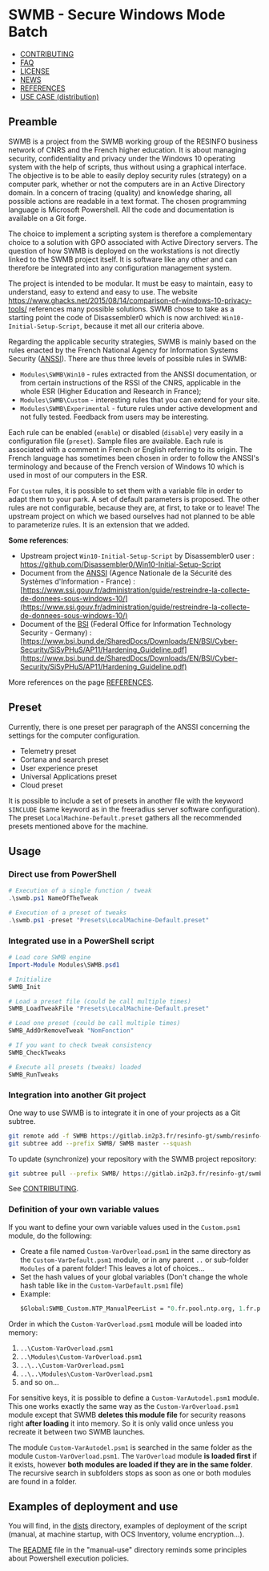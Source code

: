 # SWMB - Secure Windows Mode Batch

 * [CONTRIBUTING](./CONTRIBUTING.md)
 * [FAQ](./FAQ.md)
 * [LICENSE](./LICENSE.md)
 * [NEWS](./NEWS.md)
 * [REFERENCES](./REFERENCES.md)
 * [USE CASE (distribution)](./dists/README.md)

## Preamble

SWMB is a project from the SWMB working group of the RESINFO business network of CNRS and the French higher education.
It is about managing security, confidentiality and privacy under the Windows 10 operating system with the help of scripts,
thus without using a graphical interface.
The objective is to be able to easily deploy security rules (strategy) on a computer park,
whether or not the computers are in an Active Directory domain.
In a concern of tracing (quality) and knowledge sharing, all possible actions are readable in a text format.
The chosen programming language is Microsoft Powershell.
All the code and documentation is available on a Git forge.

The choice to implement a scripting system is therefore a complementary choice to a solution with GPO associated with Active Directory servers.
The question of how SWMB is deployed on the workstations is not directly linked to the SWMB project itself.
It is software like any other and can therefore be integrated into any configuration management system.

The project is intended to be modular.
It must be easy to maintain, easy to understand, easy to extend and easy to use.
The website https://www.ghacks.net/2015/08/14/comparison-of-windows-10-privacy-tools/ references many possible solutions.
SWMB chose to take as a starting point the code of Disassembler0 which is now archived: `Win10-Initial-Setup-Script`,
because it met all our criteria above.

Regarding the applicable security strategies,
SWMB is mainly based on the rules enacted by the French National Agency for Information Systems Security ([ANSSI](https://www.ssi.gouv.fr/)).
There are thus three levels of possible rules in SWMB:
 * `Modules\SWMB\Win10` - rules extracted from the ANSSI documentation, or from certain instructions of the RSSI of the CNRS,
    applicable in the whole ESR (Higher Education and Research in France);
 * `Modules\SWMB\Custom` - interesting rules that you can extend for your site.
 * `Modules\SWMB\Experimental` - future rules under active development and not fully tested.
    Feedback from users may be interesting.
 
 
Each rule can be enabled (`enable`) or disabled (`disable`) very easily in a configuration file (`preset`).
Sample files are available.
Each rule is associated with a comment in French or English referring to its origin.
The French language has sometimes been chosen in order to follow the ANSSI's terminology
and because of the French version of Windows 10 which is used in most of our computers in the ESR.

For `Custom` rules, it is possible to set them with a variable file in order to adapt them to your park.
A set of default parameters is proposed.
The other rules are not configurable, because they are, at first, to take or to leave!
The upstream project on which we based ourselves had not planned to be able to parameterize rules.
It is an extension that we added.

**Some references**:
 * Upstream project `Win10-Initial-Setup-Script` by Disassembler0 user :
   https://github.com/Disassembler0/Win10-Initial-Setup-Script
 * Document from the [ANSSI](https://fr.wikipedia.org/wiki/Agence_nationale_de_la_s%C3%A9curit%C3%A9_des_syst%C3%A8mes_d%27information)
   (Agence Nationale de la Sécurité des Systèmes d'Information - France) :
   [https://www.ssi.gouv.fr/administration/guide/restreindre-la-collecte-de-donnees-sous-windows-10/](https://www.ssi.gouv.fr/administration/guide/restreindre-la-collecte-de-donnees-sous-windows-10/)
 * Document of the [BSI](https://fr.wikipedia.org/wiki/Office_f%C3%A9d%C3%A9ral_de_la_s%C3%A9curit%C3%A9_des_technologies_de_l%27information)
   (Federal Office for Information Technology Security - Germany) :
   [https://www.bsi.bund.de/SharedDocs/Downloads/EN/BSI/Cyber-Security/SiSyPHuS/AP11/Hardening_Guideline.pdf](https://www.bsi.bund.de/SharedDocs/Downloads/EN/BSI/Cyber-Security/SiSyPHuS/AP11/Hardening_Guideline.pdf)

More references on the page [REFERENCES](./REFERENCES.md).


## Preset

Currently, there is one preset per paragraph of the ANSSI concerning the settings for the computer configuration.
 * Telemetry preset
 * Cortana and search preset
 * User experience preset
 * Universal Applications preset
 * Cloud preset
 
It is possible to include a set of presets in another file with the keyword `$INCLUDE` (same keyword as in the freeradius server software configuration).
The preset `LocalMachine-Default.preset` gathers all the recommended presets mentioned above for the machine.


## Usage

### Direct use from PowerShell

```ps1
# Execution of a single function / tweak
.\swmb.ps1 NameOfTheTweak

# Execution of a preset of tweaks
.\swmb.ps1 -preset "Presets\LocalMachine-Default.preset"
```

### Integrated use in a PowerShell script

```ps1
# Load core SWMB engine
Import-Module Modules\SWMB.psd1

# Initialize
SWMB_Init

# Load a preset file (could be call multiple times)
SWMB_LoadTweakFile "Presets\LocalMachine-Default.preset"

# Load one preset (could be call multiple times)
SWMB_AddOrRemoveTweak "NomFonction"

# If you want to check tweak consistency
SWMB_CheckTweaks

# Execute all presets (tweaks) loaded
SWMB_RunTweaks
```

### Integration into another Git project

One way to use SWMB is to integrate it in one of your projects as a Git subtree.
```bash
git remote add -f SWMB https://gitlab.in2p3.fr/resinfo-gt/swmb/resinfo-swmb.git
git subtree add --prefix SWMB/ SWMB master --squash
```

To update (synchronize) your repository with the SWMB project repository:
```bash
git subtree pull --prefix SWMB/ https://gitlab.in2p3.fr/resinfo-gt/swmb/resinfo-swmb.git master --squash
```

See [CONTRIBUTING](./CONTRIBUTING.md).


### Definition of your own variable values

If you want to define your own variable values used in the `Custom.psm1` module, do the following:
 * Create a file named `Custom-VarOverload.psm1` in the same directory as the `Custom-VarDefault.psm1` module,
   or in any parent `..` or sub-folder `Modules` of a parent folder!
   This leaves a lot of choices...
 * Set the hash values of your global variables
   (Don't change the whole hash table like in the `Custom-VarDefault.psm1` file)
 * Example:
   ```ps
   $Global:SWMB_Custom.NTP_ManualPeerList = "0.fr.pool.ntp.org, 1.fr.pool.ntp.org"
   ```
Order in which the `Custom-VarOverload.psm1` module will be loaded into memory:
 1. `..\Custom-VarOverload.psm1`
 1. `..\Modules\Custom-VarOverload.psm1`
 1. `..\..\Custom-VarOverload.psm1`
 1. `..\..\Modules\Custom-VarOverload.psm1`
 1. and so on...

For sensitive keys, it is possible to define a `Custom-VarAutodel.psm1` module.
This one works exactly the same way as the `Custom-VarOverload.psm1` module
except that SWMB **deletes this module file** for security reasons right **after loading** it into memory.
So it is only valid once unless you recreate it between two SWMB launches.

The module `Custom-VarAutodel.psm1` is searched in the same folder as the module `Custom-VarOverload.psm1`.
The `VarOverload` module **is loaded first** if it exists, however **both modules are loaded if they are in the same folder**.
The recursive search in subfolders stops as soon as one or both modules are found in a folder.


## Examples of deployment and use

You will find, in the [dists](dists) directory, examples of deployment of the script
(manual, at machine startup, with OCS Inventory, volume encryption...).

The [README](dists/manual-use/README.md) file in the "manual-use" directory
reminds some principles about Powershell execution policies.
